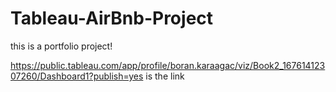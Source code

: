 # Tableau-AirBnb-Project
this is a portfolio project!

https://public.tableau.com/app/profile/boran.karaagac/viz/Book2_16761412307260/Dashboard1?publish=yes is the link

